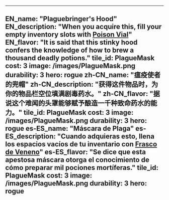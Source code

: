---

EN_name: "Plaguebringer's Hood"
EN_description: "When you acquire this, fill your empty inventory slots with <a href = '../en/items#PoisonPotion'>Poison Vial</a>"
EN_flavor: "It is said that this stinky hood confers the knowledge of how to brew a thousand deadly potions."
tile_id: PlagueMask
cost: 3
image: /images/PlagueMask.png
durability: 3
hero: rogue
zh-CN_name: "瘟疫使者的兜帽"
zh-CN_description: "获得这件物品时，为你的物品栏空位填满剧毒药水。"
zh-CN_flavor: "据说这个难闻的头罩能够赋予酿造一千种致命药水的能力。"
tile_id: PlagueMask
cost: 3
image: /images/PlagueMask.png
durability: 3
hero: rogue
es-ES_name: "Máscara de Plaga"
es-ES_description: "Cuando adquieras esto, llena los espacios vacíos de tu inventario con <a href = '../es_es/items#PoisonPotion'>Frasco de Veneno</a>"
es-ES_flavor: "Se dice que esta apestosa máscara otorga el conocimiento de cómo preparar mil pociones mortíferas."
tile_id: PlagueMask
cost: 3
image: /images/PlagueMask.png
durability: 3
hero: rogue
---